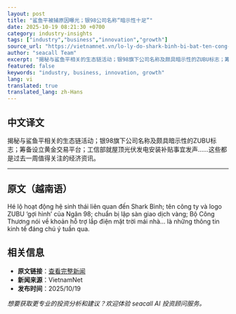```yaml
---
layout: post
title: "鲨鱼平被捕原因曝光；银98公司名称“暗示性十足”"
date: 2025-10-19 08:21:30 +0700
category: industry-insights
tags: ["industry","business","innovation","growth"]
source_url: "https://vietnamnet.vn/lo-ly-do-shark-binh-bi-bat-ten-cong-ty-goi-hinh-cua-ngan-98-2454163.html"
author: "seacall Team"
excerpt: "揭秘与鲨鱼平相关的生态链活动；银98旗下公司名称及颇具暗示性的ZUBU标志；筹备设立黄金交易平台；工信部就屋顶光伏发电安装补贴事宜发声……这些都是过去一周值得关注的经济资讯。..."
featured: false
keywords: "industry, business, innovation, growth"
lang: vi
translated: true
translated_lang: zh-Hans
---
```


## 中文译文

揭秘与鲨鱼平相关的生态链活动；银98旗下公司名称及颇具暗示性的ZUBU标志；筹备设立黄金交易平台；工信部就屋顶光伏发电安装补贴事宜发声……这些都是过去一周值得关注的经济资讯。

---

## 原文（越南语）

Hé lộ hoạt động hệ sinh thái liên quan đến Shark Bình; tên công ty và logo ZUBU ‘gợi hình’ của Ngân 98; chuẩn bị lập sàn giao dịch vàng; Bộ Công Thương nói về khoản hỗ trợ lắp điện mặt trời mái nhà... là những thông tin kinh tế đáng chú ý tuần qua.

## 相关信息

- **原文链接**：[查看完整新闻](https://vietnamnet.vn/lo-ly-do-shark-binh-bi-bat-ten-cong-ty-goi-hinh-cua-ngan-98-2454163.html)
- **新闻来源**：VietnamNet
- **发布时间**：2025/10/19

*想要获取更专业的投资分析和建议？欢迎体验 seacall AI 投资顾问服务。*